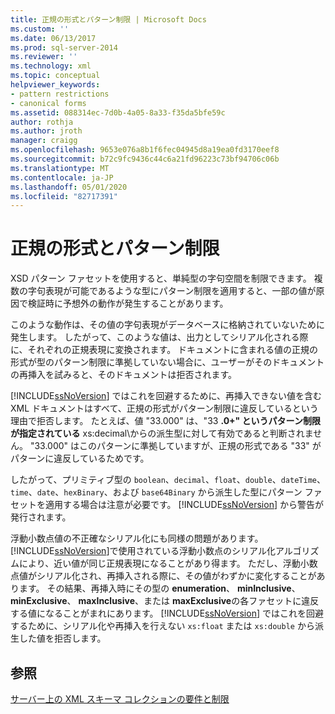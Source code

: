 ```yaml
---
title: 正規の形式とパターン制限 | Microsoft Docs
ms.custom: ''
ms.date: 06/13/2017
ms.prod: sql-server-2014
ms.reviewer: ''
ms.technology: xml
ms.topic: conceptual
helpviewer_keywords:
- pattern restrictions
- canonical forms
ms.assetid: 088314ec-7d0b-4a05-8a33-f35da5bfe59c
author: rothja
ms.author: jroth
manager: craigg
ms.openlocfilehash: 9653e076a8b1f6fec04945d8a19ea0fd3170eef8
ms.sourcegitcommit: b72c9fc9436c44c6a21fd96223c73bf94706c06b
ms.translationtype: MT
ms.contentlocale: ja-JP
ms.lasthandoff: 05/01/2020
ms.locfileid: "82717391"
---
```

# <a name="canonical-forms-and-pattern-restrictions"></a>正規の形式とパターン制限
  XSD パターン ファセットを使用すると、単純型の字句空間を制限できます。 複数の字句表現が可能であるような型にパターン制限を適用すると、一部の値が原因で検証時に予想外の動作が発生することがあります。  
  
 このような動作は、その値の字句表現がデータベースに格納されていないために発生します。 したがって、このような値は、出力としてシリアル化される際に、それぞれの正規表現に変換されます。 ドキュメントに含まれる値の正規の形式が型のパターン制限に準拠していない場合に、ユーザーがそのドキュメントの再挿入を試みると、そのドキュメントは拒否されます。  
  
 [!INCLUDE[ssNoVersion](../../includes/ssnoversion-md.md)] ではこれを回避するために、再挿入できない値を含む XML ドキュメントはすべて、正規の形式がパターン制限に違反しているという理由で拒否します。 たとえば、値 "33.000" は、"33 **.0+" というパターン制限が指定されている** xs:decimal\\からの派生型に対して有効であると判断されません。 "33.000" はこのパターンに準拠していますが、正規の形式である "33" がパターンに違反しているためです。  
  
 したがって、プリミティブ型の `boolean`、`decimal`、`float`、`double`、`dateTime`、`time`、`date`、`hexBinary`、および `base64Binary` から派生した型にパターン ファセットを適用する場合は注意が必要です。 [!INCLUDE[ssNoVersion](../../includes/ssnoversion-md.md)] から警告が発行されます。  
  
 浮動小数点値の不正確なシリアル化にも同様の問題があります。 [!INCLUDE[ssNoVersion](../../includes/ssnoversion-md.md)]で使用されている浮動小数点のシリアル化アルゴリズムにより、近い値が同じ正規表現になることがあり得ます。 ただし、浮動小数点値がシリアル化され、再挿入される際に、その値がわずかに変化することがあります。 その結果、再挿入時にその型の **enumeration**、 **minInclusive**、 **minExclusive**、 **maxInclusive**、または **maxExclusive**の各ファセットに違反する値になることがまれにあります。 [!INCLUDE[ssNoVersion](../../includes/ssnoversion-md.md)] ではこれを回避するために、シリアル化や再挿入を行えない `xs:float` または `xs:double` から派生した値を拒否します。  
  
## <a name="see-also"></a>参照  
 [サーバー上の XML スキーマ コレクションの要件と制限](requirements-and-limitations-for-xml-schema-collections-on-the-server.md)  
  
  

